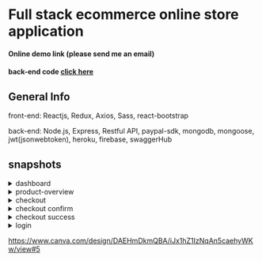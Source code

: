# Full stack ecommerce online store application

#### Online demo link (please send me an email)
#### back-end code [click here](https://github.com/levelopers/Ecommerce-Nodejs)

## General Info 

front-end: Reactjs, Redux, Axios, Sass, react-bootstrap

back-end: Node.js, Express, Restful API, paypal-sdk, mongodb, mongoose, jwt(jsonwebtoken), heroku, firebase, swaggerHub

## snapshots


<details>
 <summary>dashboard</summary>
 <p>
   
![dashboard_large](https://user-images.githubusercontent.com/38830527/57897997-477ce000-7825-11e9-84f2-dcc66c7a378b.png)
- - - - -
side menu             |  dashboard
:-------------------------:|:-------------------------:
![side_menu_sm](https://user-images.githubusercontent.com/38830527/57898258-3e404300-7826-11e9-97dc-1475eaf95c70.png)  |  ![dashboard_sm](https://user-images.githubusercontent.com/38830527/57898213-0f29d180-7826-11e9-97cd-a19323b5d5cd.png)
</p>
</details>

<details>
 <summary>product-overview</summary>
 <p>
   
   ![product_overview_large](https://user-images.githubusercontent.com/38830527/57897999-477ce000-7825-11e9-989e-4d95938b6578.PNG)
</p>
</details>

<details>
 <summary>checkout</summary>
 <p>
   
![checkout_large](https://user-images.githubusercontent.com/38830527/57897994-46e44980-7825-11e9-86ec-5c086675c98d.PNG)
   
</p>
</details>


<details>
 <summary>checkout confirm</summary>
 <p>
   
![checkout_confirm_large](https://user-images.githubusercontent.com/38830527/57897993-46e44980-7825-11e9-9ecf-6de74dd69eb2.PNG)
   
</p>
</details>


<details>
 <summary>checkout success</summary>
 <p>
   
![checkout_success_large](https://user-images.githubusercontent.com/38830527/57897996-46e44980-7825-11e9-8247-c0d97cfc39e9.PNG)
   
</p>
</details>


<details>
 <summary>login</summary>
 <p>
   
![login_large](https://user-images.githubusercontent.com/38830527/57897998-477ce000-7825-11e9-84d8-16d59b65edb4.PNG)
   
</p>
</details>





https://www.canva.com/design/DAEHmDkmQBA/iJx1hZ1IzNqAn5caehyWKw/view#5